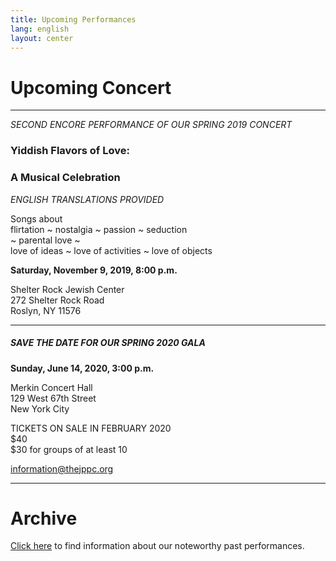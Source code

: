 ```yaml
---
title: Upcoming Performances
lang: english
layout: center
---
```


# Upcoming Concert
  
_____

*SECOND ENCORE PERFORMANCE OF OUR SPRING 2019 CONCERT*

### Yiddish Flavors of Love:
### A Musical Celebration

*ENGLISH TRANSLATIONS PROVIDED*

Songs about  
flirtation ~ nostalgia ~ passion ~ seduction  
~ parental love ~  
love of ideas ~ love of activities ~ love of objects

**Saturday, November 9, 2019, 8:00 p.m.**

Shelter Rock Jewish Center  
272 Shelter Rock Road  
Roslyn, NY 11576

_____

##### SAVE THE DATE FOR OUR SPRING 2020 GALA

**Sunday, June 14, 2020, 3:00 p.m.**

Merkin Concert Hall  
129 West 67th Street  
New York City

TICKETS ON SALE IN FEBRUARY 2020  
$40  
$30 for groups of at least 10  

[information@thejppc.org](mailto:information@thejppc.org)

_____

# Archive

[Click here](concerts_archive.html) to find information about our noteworthy past performances.
